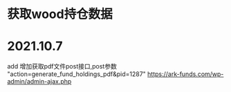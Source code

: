 # 获取wood持仓数据

# 2021.10.7 
add 增加获取pdf文件post接口,post参数 "action=generate_fund_holdings_pdf&pid=1287"
https://ark-funds.com/wp-admin/admin-ajax.php